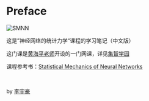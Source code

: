 <style>
h2 { font: 24px !important; }
h3 { font: 20px !important; }
p { font: 16px !important; }
</style>

# Preface

![SMNN](https://i.328888.xyz/2023/01/09/0heeA.md.png)

这是”神经网络的统计力学“课程的学习笔记（中文版）

这门课是[黄海平老师](https://spe.sysu.edu.cn/node/2338)开设的一门网课，详见[集智学园](https://campus.swarma.org/course/4543)

课程参考书：[Statistical Mechanics of Neural Networks](https://link.springer.com/book/10.1007/978-981-16-7570-6#about-this-book)

<br>

by [李宇豪](https://lyhsysu.github.io/)
